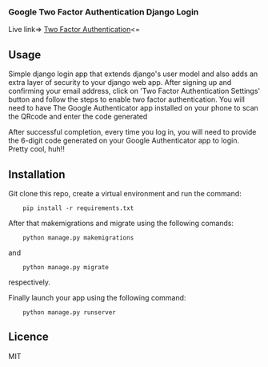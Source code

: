 ### Google Two Factor Authentication Django Login
Live link=> [Two Factor Authentication](http://djauthenticator.pythonanywhere.com/)<=

## Usage

Simple django login app that extends django's user model and also adds an extra layer of security to your django web app. After signing up and confirming your email address, click on 'Two Factor Authentication Settings' button and follow the steps to enable two factor authentication. You will need to have The Google Authenticator app installed on your phone to scan the QRcode and enter the code generated

After successful completion, every time you log in, you will need to provide the 6-digit code generated on your Google Authenticator app to login. Pretty cool, huh!!

## Installation

Git clone this repo, create a virtual environment and run the command:

		pip install -r requirements.txt

After that makemigrations and migrate using the following comands:

		python manage.py makemigrations

and

		python manage.py migrate

respectively.

Finally launch your app using the following command:
		
		python manage.py runserver

## Licence

MIT



